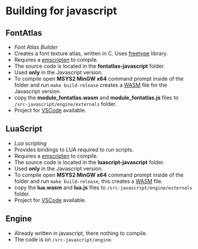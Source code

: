 # Building for javascript

## FontAtlas

* *Font Atlas Builder*
* Creates a font texture atlas, written in C. Uses [freetype](https://freetype.org/ "freetype") library.
* Requires a [emscripten](https://emscripten.org/ "emscripten") to compile.
* The source code is located in the **fontatlas-javascript** folder.
* Used **only** in the Javascript version.
* To compile open **MSYS2 MinGW x64** command prompt inside of the folder and run `make build-release` creates a [WASM](https://webassembly.org/ "WASM") file for the Javascript version.
* copy the **module_fontatlas.wasm** and **module_fontatlas.js** files to `/src-javascript/engine/externals` folder.
* Project for [VSCode](https://code.visualstudio.com/ "VSCode") available.

## LuaScript

* *Lua scripting*
* Provides bindings to LUA required to run scripts.
* Requires a [emscripten](https://emscripten.org/ "emscripten") to compile.
* The source code is located in the **luascript-javascript** folder.
* Used **only** in the Javascript version.
* To compile open **MSYS2 MinGW x64** command prompt inside of the folder and run `make build-release`, this creates a [WASM](https://webassembly.org/ "WASM") file.
* copy the **lua.wasm** and **lua.js** files to `/src-javascript/engine/externals` folder.
* Project for [VSCode](https://code.visualstudio.com/ "VSCode") available.

## Engine

* Already written in javascript, there nothing to compile.
* The code is on `/src-javascript/engine`.
